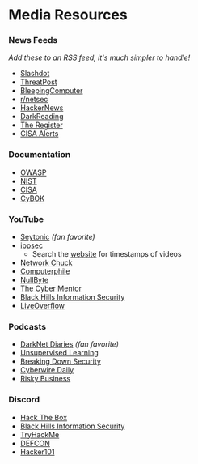 # Media Resources

### News Feeds
_Add these to an RSS feed, it's much simpler to handle!_
* [Slashdot](https://slashdot.org/)
* [ThreatPost](https://threatpost.com/)
* [BleepingComputer](https://www.bleepingcomputer.com/)
* [r/netsec](https://www.reddit.com/r/netsec/)
* [HackerNews](https://news.ycombinator.com/)
* [DarkReading](https://www.darkreading.com/)
* [The Register](https://www.theregister.com/security/)
* [CISA Alerts](https://us-cert.cisa.gov/ncas/alerts)

### Documentation 
* [OWASP](https://owasp.org/)
* [NIST](https://www.nist.gov/)
* [CISA](https://www.cisa.gov/)
* [CyBOK](https://www.cybok.org/)

### YouTube
* [Seytonic](https://www.youtube.com/c/Seytonic) _(fan favorite)_
* [ippsec](https://www.youtube.com/c/ippsec)
  - Search the [website](http://ippsec.rocks) for timestamps of videos
* [Network Chuck](https://www.youtube.com/c/networkchuck)
* [Computerphile](https://www.youtube.com/user/Computerphile)
* [NullByte](https://www.youtube.com/c/NullByteWHT)
* [The Cyber Mentor](https://www.youtube.com/c/TheCyberMentor)
* [Black Hills Information Security](https://www.youtube.com/c/BlackHillsInformationSecurity)
* [LiveOverflow](https://www.youtube.com/channel/UClcE-kVhqyiHCcjYwcpfj9w)

### Podcasts
* [DarkNet Diaries](https://darknetdiaries.com/) _(fan favorite)_
* [Unsupervised Learning](https://danielmiessler.com/podcast/)
* [Breaking Down Security](https://www.brakeingsecurity.com/)
* [Cyberwire Daily](https://thecyberwire.com/podcasts/daily-podcast)
* [Risky Business](https://risky.biz/)

### Discord
* [Hack The Box](https://discord.gg/hackthebox)
* [Black Hills Information Security](https://discord.com/invite/mVRJXCPVBP)
* [TryHackMe](https://discord.gg/5Hc9nNwHMU)
* [DEFCON](https://discord.gg/defcon)
* [Hacker101](https://discord.gg/CJR9xtzPaa)
